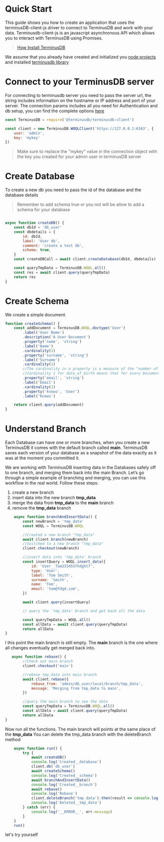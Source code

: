 # Quick Start

This guide shows you how to create an application that uses the terminusDB-client-js driver to connect to TerminusDB and work with your data.
Terminusdb-client-js is an javascript asynchronous API which allows you to interact with TerminusDB using Promises.

>[How Install TerminusDB](https://terminusdb.com/docs/terminusdb/#/README?id=getting-started) 


We assume that you already have created and initialized you [node projects](https://docs.npmjs.com/downloading-and-installing-node-js-and-npm) and installed [terminusdb library](https://terminusdb.com/docs/terminusdb/#/Install/JS_INSTALL)

# Connect to your TerminusDB server

For connecting to terminusdb server you need to pass the server url, the string includes information on the hostname or IP address and port of your server. The connection params includes all you need for Authentication and db setup, you can find the complete options [here](https://terminusdb.github.io/terminusdb-client-js/#/) 

```js
const TerminusDB = require('@terminusdb/terminusdb-client')

const client = new TerminusDB.WOQLClient('https://127.0.0.1:6363', {
    user: 'admin',
    key: 'mykey'
})
```

> Make sure to replace the "mykey" value in the connection object with the key you created for your admin user in terminusDB server

# Create Database
To create a new db you need to pass the id of the database and the database details

> Remember to add schema true or you not will be allow to add a schema for your database

```js

async function createDB() {
    const dbId = 'db_user'
    const dbdetails = {
        id: dbId,
        label: 'User db',
        comment: 'create a test db',
        schema: true,
    }
    const createDBCall = await client.createDatabase(dbId, dbdetails)

    const queryTmpData = TerminusDB.WOQL.all()
    const res = await client.query(queryTmpData)
    return res
}

```

# Create Schema
We create a simple document.

```js
function createSchema() {
    const addDocument = TerminusDB.WOQL.doctype('User')
        .label('User Name')
        .description('A User Document')
        .property('name', 'string')
        .label('Name')
        .cardinality(1)
        .property('surname', 'string')
        .label('Surname')
        .cardinality(1)
        //The cardinality in a property is a measure of the "number of values" for this property in a Document instance.
        //Cardinality 1 for date_of_birth means that for every Document Person you have insert one date_of_birth value (mandatory property)
        .property('email', 'string')
        .label('Email')
        .cardinality(1)
        .property('knows', 'User')
        .label('Knows')

    return client.query(addDocument)
}
```

# Understand Branch
Each Database can have one or more branches, when you create a new TerminusDB it comes with the default branch called **main**. TerminusDB saves each version of your database as a snapshot of the data exactly as it was at the moment you committed it. 

We are working with TerminusDB inserting data in the Databases safely off to one branch, and merging them back into the main Branch.
Let’s go through a simple example of branching and merging, you can use this workflow in the real world. Follow these steps:

1. create a new branch
2. insert data into the new branch **tmp_data**
3. merge the data from **tmp_data** to the **main** branch
4. remove the **tmp_data** branch

```js
    async function branchAndInsertData() {
        const newBranch = 'tmp_data'
        const WOQL = TerminusDB.WOQL

        //Created a new branch "tmp_data"
        await client.branch(newBranch)
        //Switched to a new branch "tmp_data"
        client.checkout(newBranch)

        //insert data into 'tmp_data' branch
        const insertQuery = WOQL.insert_data({
            id: 'User__Tom233455fhdght7',
            type: 'User',
            label: 'Tom Smith',
            surname: 'Smith',
            name: 'Tom',
            email: 'tom@fdgd.com',
        })

        await client.query(insertQuery)

        // query the 'tmp_data' branch and get back all the data

        const queryTmpData = WOQL.all()
        const allData = await client.query(queryTmpData)
        return allData
}

```

I this point the main branch is still empty. The **main** branch is the one where all changes eventually get merged back into.

```js
   async function rebase() {
        //Check out main branch
        client.checkout('main')

        //rebase tmp_data into main branch
        await client.rebase({
            rebase_from: 'admin/db_user/local/branch/tmp_data',
            message: 'Merging from tmp_data to main',
        })

        //query the main branch to see the data
        const queryTmpData = TerminusDB.WOQL.all()
        const allData = await client.query(queryTmpData)
        return allData
}
```
Now run all the functions. The main branch will points at the same place of the **tmp_data**
You can delete the tmp_data branch with the deleteBranch method

```js
    async function run() {
        try {
            await createDB()
            console.log('Created__database')
            client.db('db_user')
            await createSchema()
            console.log('Created__schema')
            await branchAndInsertData()
            console.log('Created__branch')
            await rebase()
            console.log('Rebase')
            client.deleteBranch('tmp_data').then(result => console.log(result))
            console.log('Deleted__tmp_data')
        } catch (err) {
            console.log('__ERROR__', err.message)
        }
    }
    run()
```
let's try yourself

